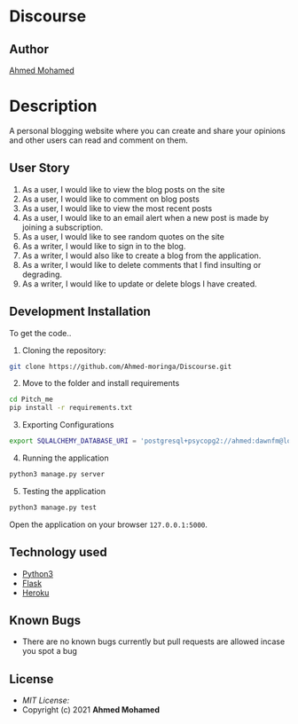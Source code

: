 # Discourse

## Author

[Ahmed Mohamed](https://github.com/Ahmed-moringa)

# Description
A personal blogging website where you can create and share your opinions and other users can read and comment on them.

## User Story
1. As a user, I would like to view the blog posts on the site
2. As a user, I would like to comment on blog posts
3. As a user, I would like to view the most recent posts
4. As a user, I would like to an email alert when a new post is made by joining a subscription.
5. As a user, I would like to see random quotes on the site
6. As a writer, I would like to sign in to the blog.
7. As a writer, I would also like to create a blog from the application.
8. As a writer, I would like to delete comments that I find insulting or degrading.
9. As a writer, I would like to update or delete blogs I have created.


## Development Installation
To get the code..

1. Cloning the repository:
  ```bash
  git clone https://github.com/Ahmed-moringa/Discourse.git
  ```
2. Move to the folder and install requirements
  ```bash
  cd Pitch_me
  pip install -r requirements.txt
  ```
3. Exporting Configurations
  ```bash
  export SQLALCHEMY_DATABASE_URI = 'postgresql+psycopg2://ahmed:dawnfm@localhost/discourse'
  ```
4. Running the application
  ```bash
  python3 manage.py server
  ```
5. Testing the application
  ```bash
  python3 manage.py test
  ```
Open the application on your browser `127.0.0.1:5000`.


## Technology used

* [Python3](https://www.python.org/)
* [Flask](http://flask.pocoo.org/)
* [Heroku](https://heroku.com)


## Known Bugs
* There are no known bugs currently but pull requests are allowed incase you spot a bug

## License
* *MIT License:*
* Copyright (c) 2021 **Ahmed Mohamed**